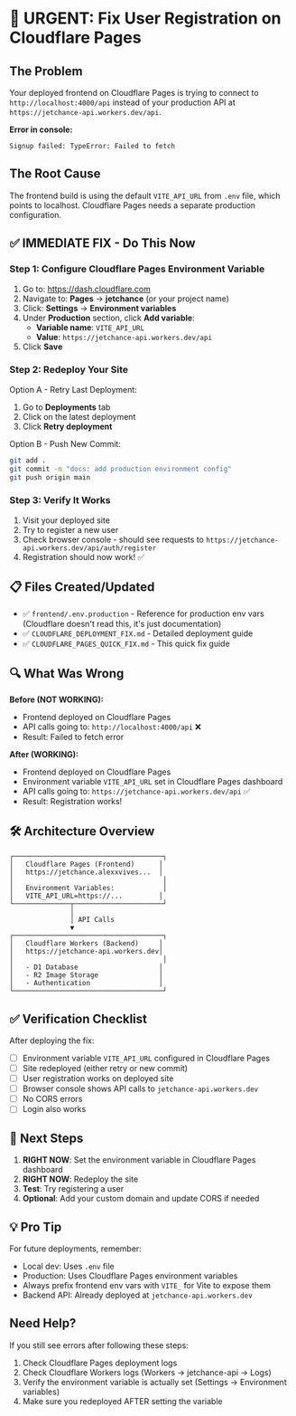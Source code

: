 # 🚨 URGENT: Fix User Registration on Cloudflare Pages

## The Problem
Your deployed frontend on Cloudflare Pages is trying to connect to `http://localhost:4000/api` instead of your production API at `https://jetchance-api.workers.dev/api`.

**Error in console:**
```
Signup failed: TypeError: Failed to fetch
```

## The Root Cause
The frontend build is using the default `VITE_API_URL` from `.env` file, which points to localhost. Cloudflare Pages needs a separate production configuration.

## ✅ IMMEDIATE FIX - Do This Now

### Step 1: Configure Cloudflare Pages Environment Variable

1. Go to: https://dash.cloudflare.com
2. Navigate to: **Pages** → **jetchance** (or your project name)
3. Click: **Settings** → **Environment variables**
4. Under **Production** section, click **Add variable**:
   - **Variable name**: `VITE_API_URL`
   - **Value**: `https://jetchance-api.workers.dev/api`
5. Click **Save**

### Step 2: Redeploy Your Site

Option A - Retry Last Deployment:
1. Go to **Deployments** tab
2. Click on the latest deployment
3. Click **Retry deployment**

Option B - Push New Commit:
```bash
git add .
git commit -m "docs: add production environment config"
git push origin main
```

### Step 3: Verify It Works

1. Visit your deployed site
2. Try to register a new user
3. Check browser console - should see requests to `https://jetchance-api.workers.dev/api/auth/register`
4. Registration should now work! ✅

## 📋 Files Created/Updated

- ✅ `frontend/.env.production` - Reference for production env vars (Cloudflare doesn't read this, it's just documentation)
- ✅ `CLOUDFLARE_DEPLOYMENT_FIX.md` - Detailed deployment guide
- ✅ `CLOUDFLARE_PAGES_QUICK_FIX.md` - This quick fix guide

## 🔍 What Was Wrong

**Before (NOT WORKING):**
- Frontend deployed on Cloudflare Pages
- API calls going to: `http://localhost:4000/api` ❌
- Result: Failed to fetch error

**After (WORKING):**
- Frontend deployed on Cloudflare Pages
- Environment variable `VITE_API_URL` set in Cloudflare Pages dashboard
- API calls going to: `https://jetchance-api.workers.dev/api` ✅
- Result: Registration works!

## 🛠️ Architecture Overview

```
┌─────────────────────────────────────┐
│   Cloudflare Pages (Frontend)      │
│   https://jetchance.alexxvives...  │
│                                     │
│   Environment Variables:            │
│   VITE_API_URL=https://...         │
└──────────────┬──────────────────────┘
               │
               │ API Calls
               ▼
┌─────────────────────────────────────┐
│   Cloudflare Workers (Backend)     │
│   https://jetchance-api.workers.dev│
│                                     │
│   - D1 Database                    │
│   - R2 Image Storage               │
│   - Authentication                 │
└─────────────────────────────────────┘
```

## ✅ Verification Checklist

After deploying the fix:
- [ ] Environment variable `VITE_API_URL` configured in Cloudflare Pages
- [ ] Site redeployed (either retry or new commit)
- [ ] User registration works on deployed site
- [ ] Browser console shows API calls to `jetchance-api.workers.dev`
- [ ] No CORS errors
- [ ] Login also works

## 🚀 Next Steps

1. **RIGHT NOW**: Set the environment variable in Cloudflare Pages dashboard
2. **RIGHT NOW**: Redeploy the site
3. **Test**: Try registering a user
4. **Optional**: Add your custom domain and update CORS if needed

## 💡 Pro Tip

For future deployments, remember:
- Local dev: Uses `.env` file
- Production: Uses Cloudflare Pages environment variables
- Always prefix frontend env vars with `VITE_` for Vite to expose them
- Backend API: Already deployed at `jetchance-api.workers.dev`

## Need Help?

If you still see errors after following these steps:
1. Check Cloudflare Pages deployment logs
2. Check Cloudflare Workers logs (Workers → jetchance-api → Logs)
3. Verify the environment variable is actually set (Settings → Environment variables)
4. Make sure you redeployed AFTER setting the variable
